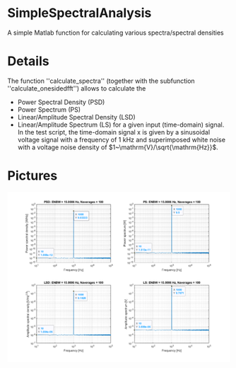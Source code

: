 # SimpleSpectralAnalysis
A simple Matlab function for calculating various spectra/spectral densities

# Details
The function ''calculate_spectra'' (together with the subfunction ''calculate_onesidedfft'') allows to calculate the
* Power Spectral Density (PSD)
* Power Spectrum (PS)
* Linear/Amplitude Spectral Density (LSD)
* Linear/Amplitude Spectrum (LS)
for a given input (time-domain) signal. In the test script, the time-domain signal x is given by a sinusoidal voltage signal with a frequency of $1~\mathrm{kHz}$ and superimposed white noise with a voltage noise density of $1~\mathrm{V}/\sqrt{\mathrm{Hz}}$.

# Pictures

<p align="center">
  <img src="https://github.com/yildi1337/SimpleSpectralAnalysis/blob/main/img/results.png" />
</p>
